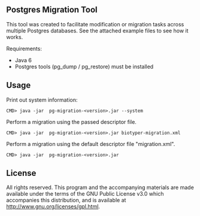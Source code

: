 Postgres Migration Tool
-----------------------

This tool was created to facilitate modification or migration tasks across multiple Postgres databases.
See the attached example files to see how it works.

Requirements:
- Java 6
- Postgres tools (pg_dump / pg_restore) must be installed
	
Usage
-----

Print out system information:

	CMD> java -jar 	pg-migration-<version>.jar --system
	
Perform a migration using the passed descriptor file.

	CMD> java -jar 	pg-migration-<version>.jar biotyper-migration.xml
	
Perform a migration using the default descriptor file "migration.xml".

	CMD> java -jar 	pg-migration-<version>.jar
	
License
-------

All rights reserved. This program and the accompanying materials are made available under the terms of the GNU Public License v3.0
which accompanies this distribution, and is available at http://www.gnu.org/licenses/gpl.html.
